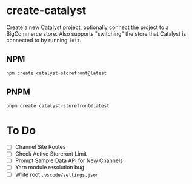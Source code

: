 # create-catalyst

Create a new Catalyst project, optionally connect the project to a BigCommerce store. Also supports "switching" the store that Catalyst is connected to by running `init`.

## NPM

```sh
npm create catalyst-storefront@latest
```

## PNPM

```sh
pnpm create catalyst-storefront@latest
```

# To Do

- [ ] Channel Site Routes
- [ ] Check Active Storeront Limit
- [ ] Prompt Sample Data API for New Channels
- [ ] Yarn module resolution bug
- [ ] Write root `.vscode/settings.json`
